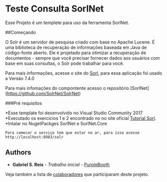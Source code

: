 # Teste Consulta SorlNet
Esse Projeto é um templete para uso da ferramenta SorlNet.

##Começando

O Solr é um servidor de pesquisa criado com base no Apache Lucene.
É uma biblioteca de recuperação de informações baseada em Java de código-fonte aberto.
Ele é projetado para otimizar a recuperação de documentos - sempre que você precisar fornecer dados aos usuários com base em suas consultas, o Solr pode trabalhar para você.

Para mais informações, acesse o site do [Sorl](http://lucene.apache.org/solr/), para essa aplicação foi usado a Versão 7.4.0

Para mais infomações do compontente acesso o repositório [SorlNet] (https://github.com/SolrNet/SolrNet)


###Pré requisitos

*Esse template foi desenvolvido no Visual Studio Community 2017
*Executado os exercicios 1 e 2 encontrado no no site oficial [Tutorial Sorl](http://lucene.apache.org/solr/guide/7_4/solr-tutorial.html).
*Intalar no NugetPackges SorlNet e SorlNet.Core


```
Para comecar o serviço tem que estar no ar, para isso acesse http://localhost:8983/solr
```

## Authors

* **Gabriel S. Reis** - *Trabalho inicial* - [PurpleBooth](https://github.com/gs-reis)

Veja também a lista de [colaboradores](https://github.com/gs-reis/TesteSorl/graphs/contributors) que participaram deste projeto.

